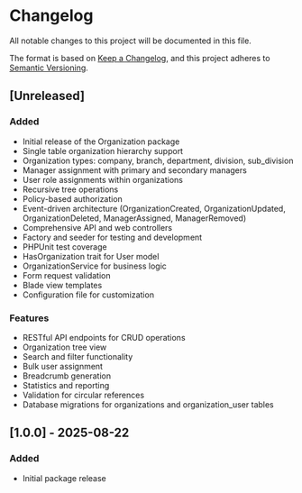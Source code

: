 # Changelog

All notable changes to this project will be documented in this file.

The format is based on [Keep a Changelog](https://keepachangelog.com/en/1.0.0/),
and this project adheres to [Semantic Versioning](https://semver.org/spec/v2.0.0.html).

## [Unreleased]

### Added
- Initial release of the Organization package
- Single table organization hierarchy support
- Organization types: company, branch, department, division, sub_division
- Manager assignment with primary and secondary managers
- User role assignments within organizations
- Recursive tree operations
- Policy-based authorization
- Event-driven architecture (OrganizationCreated, OrganizationUpdated, OrganizationDeleted, ManagerAssigned, ManagerRemoved)
- Comprehensive API and web controllers
- Factory and seeder for testing and development
- PHPUnit test coverage
- HasOrganization trait for User model
- OrganizationService for business logic
- Form request validation
- Blade view templates
- Configuration file for customization

### Features
- RESTful API endpoints for CRUD operations
- Organization tree view
- Search and filter functionality
- Bulk user assignment
- Breadcrumb generation
- Statistics and reporting
- Validation for circular references
- Database migrations for organizations and organization_user tables

## [1.0.0] - 2025-08-22

### Added
- Initial package release
